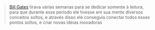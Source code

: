
 > 
 > [Bill Gates](Bill%20Gates.md) tirava várias semanas para se dedicar somente à leitura, para que durante esse período ele tivesse em sua mente diversos conceitos soltos, e através disso ele conseguia conectar todos esses pontos soltos, e criar novas ideias inovadoras
